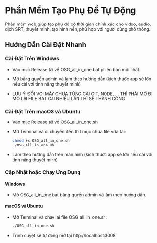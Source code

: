 # Phần Mềm Tạo Phụ Đề Tự Động

Phần mềm web giúp tạo phụ đề có thời gian chính xác cho video, audio, dịch SRT, thuyết minh, tạo hình nền, phù hợp với người dùng phổ thông.

## Hướng Dẫn Cài Đặt Nhanh

### Cài Đặt Trên Windows

- Vào mục Release tải về OSG_all_in_one.bat phiên bản mới nhất.

- Mở bằng quyền admin và làm theo hướng dẫn (kích thước app sẽ lớn nếu cài với tính năng thuyết minh)

- LƯU Ý: ĐỐI VỚI MÁY CHƯA TỪNG CÀI GIT, NODE, ... THÌ PHẢI MỞ ĐI MỞ LẠI FILE BAT CÀI NHIỀU LẦN THÌ SẼ THÀNH CÔNG

### Cài Đặt Trên macOS và Ubuntu

- Vào mục Release tải về OSG_all_in_one.sh

- Mở Terminal và di chuyển đến thư mục chứa file vừa tải:
  ```bash
  chmod +x OSG_all_in_one.sh
  ./OSG_all_in_one.sh
  ```

- Làm theo hướng dẫn trên màn hình (kích thước app sẽ lớn nếu cài với tính năng thuyết minh)

### Cập Nhật hoặc Chạy Ứng Dụng

#### Windows
- Mở OSG_all_in_one.bat bằng quyền admin và làm theo hướng dẫn.

#### macOS và Ubuntu
- Mở Terminal và chạy lại file OSG_all_in_one.sh:
  ```bash
  ./OSG_all_in_one.sh
  ```

- Trình duyệt sẽ tự động mở tại http://localhost:3008
